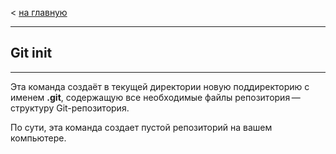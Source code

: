 < [на главную](./readme.md)
___

## **Git init**

___

Эта команда создаёт в текущей директории новую поддиректорию с именем **.git**, содержащую все необходимые файлы репозитория — структуру Git-репозитория.


По сути, эта команда создает пустой репозиторий на вашем компьютере.